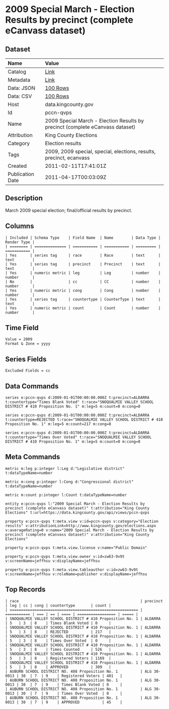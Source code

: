 # 2009 Special March - Election Results by precinct (complete eCanvass dataset)

## Dataset

| Name | Value |
| :--- | :---- |
| Catalog | [Link](https://catalog.data.gov/dataset/election-results-march-10-2009-special-17662) |
| Metadata | [Link](https://data.kingcounty.gov/api/views/pccn-qvps) |
| Data: JSON | [100 Rows](https://data.kingcounty.gov/api/views/pccn-qvps/rows.json?max_rows=100) |
| Data: CSV | [100 Rows](https://data.kingcounty.gov/api/views/pccn-qvps/rows.csv?max_rows=100) |
| Host | data.kingcounty.gov |
| Id | pccn-qvps |
| Name | 2009 Special March - Election Results by precinct (complete eCanvass dataset) |
| Attribution | King County Elections |
| Category | Election results |
| Tags | 2009, 2009 special, special, elections, results, precinct, ecanvass |
| Created | 2011-02-11T17:41:01Z |
| Publication Date | 2011-04-17T00:03:09Z |

## Description

March 2009 special election; final/official results by precinct.

## Columns

```ls
| Included | Schema Type    | Field Name  | Name        | Data Type | Render Type |
| ======== | ============== | =========== | =========== | ========= | =========== |
| Yes      | series tag     | race        | Race        | text      | text        |
| Yes      | series tag     | precinct    | Precinct    | text      | text        |
| Yes      | numeric metric | leg         | Leg         | number    | number      |
| No       |                | cc          | CC          | number    | number      |
| Yes      | numeric metric | cong        | Cong        | number    | number      |
| Yes      | series tag     | countertype | CounterType | text      | text        |
| Yes      | numeric metric | count       | Count       | number    | number      |
```

## Time Field

```ls
Value = 2009
Format & Zone = yyyy
```

## Series Fields

```ls
Excluded Fields = cc
```

## Data Commands

```ls
series e:pccn-qvps d:2009-01-01T00:00:00.000Z t:precinct=ALDARRA t:countertype="Times Blank Voted" t:race="SNOQUALMIE VALLEY SCHOOL DISTRICT # 410 Proposition No. 1" m:leg=5 m:count=0 m:cong=8

series e:pccn-qvps d:2009-01-01T00:00:00.000Z t:precinct=ALDARRA t:countertype=REJECTED t:race="SNOQUALMIE VALLEY SCHOOL DISTRICT # 410 Proposition No. 1" m:leg=5 m:count=217 m:cong=8

series e:pccn-qvps d:2009-01-01T00:00:00.000Z t:precinct=ALDARRA t:countertype="Times Over Voted" t:race="SNOQUALMIE VALLEY SCHOOL DISTRICT # 410 Proposition No. 1" m:leg=5 m:count=0 m:cong=8
```

## Meta Commands

```ls
metric m:leg p:integer l:Leg d:"Legislative district" t:dataTypeName=number

metric m:cong p:integer l:Cong d:"Congressional district" t:dataTypeName=number

metric m:count p:integer l:Count t:dataTypeName=number

entity e:pccn-qvps l:"2009 Special March - Election Results by precinct (complete eCanvass dataset)" t:attribution="King County Elections" t:url=https://data.kingcounty.gov/api/views/pccn-qvps

property e:pccn-qvps t:meta.view v:id=pccn-qvps v:category="Election results" v:attributionLink=http://www.kingcounty.gov/elections.aspx v:averageRating=0 v:name="2009 Special March - Election Results by precinct (complete eCanvass dataset)" v:attribution="King County Elections"

property e:pccn-qvps t:meta.view.license v:name="Public Domain"

property e:pccn-qvps t:meta.view.owner v:id=zw63-9v9t v:screenName=jeffhsu v:displayName=jeffhsu

property e:pccn-qvps t:meta.view.tableauthor v:id=zw63-9v9t v:screenName=jeffhsu v:roleName=publisher v:displayName=jeffhsu
```

## Top Records

```ls
| race                                                      | precinct    | leg | cc | cong | countertype       | count | 
| ========================================================= | =========== | === | == | ==== | ================= | ===== | 
| SNOQUALMIE VALLEY SCHOOL DISTRICT # 410 Proposition No. 1 | ALDARRA     | 5   | 3  | 8    | Times Blank Voted | 0     | 
| SNOQUALMIE VALLEY SCHOOL DISTRICT # 410 Proposition No. 1 | ALDARRA     | 5   | 3  | 8    | REJECTED          | 217   | 
| SNOQUALMIE VALLEY SCHOOL DISTRICT # 410 Proposition No. 1 | ALDARRA     | 5   | 3  | 8    | Times Over Voted  | 0     | 
| SNOQUALMIE VALLEY SCHOOL DISTRICT # 410 Proposition No. 1 | ALDARRA     | 5   | 3  | 8    | Times Counted     | 526   | 
| SNOQUALMIE VALLEY SCHOOL DISTRICT # 410 Proposition No. 1 | ALDARRA     | 5   | 3  | 8    | Registered Voters | 1169  | 
| SNOQUALMIE VALLEY SCHOOL DISTRICT # 410 Proposition No. 1 | ALDARRA     | 5   | 3  | 8    | APPROVED          | 309   | 
| AUBURN SCHOOL DISTRICT NO. 408 Proposition No. 1          | ALG 30-0013 | 30  | 7  | 9    | Registered Voters | 401   | 
| AUBURN SCHOOL DISTRICT NO. 408 Proposition No. 1          | ALG 30-0013 | 30  | 7  | 9    | Times Blank Voted | 0     | 
| AUBURN SCHOOL DISTRICT NO. 408 Proposition No. 1          | ALG 30-0013 | 30  | 7  | 9    | Times Over Voted  | 0     | 
| AUBURN SCHOOL DISTRICT NO. 408 Proposition No. 1          | ALG 30-0013 | 30  | 7  | 9    | APPROVED          | 45    | 
```
